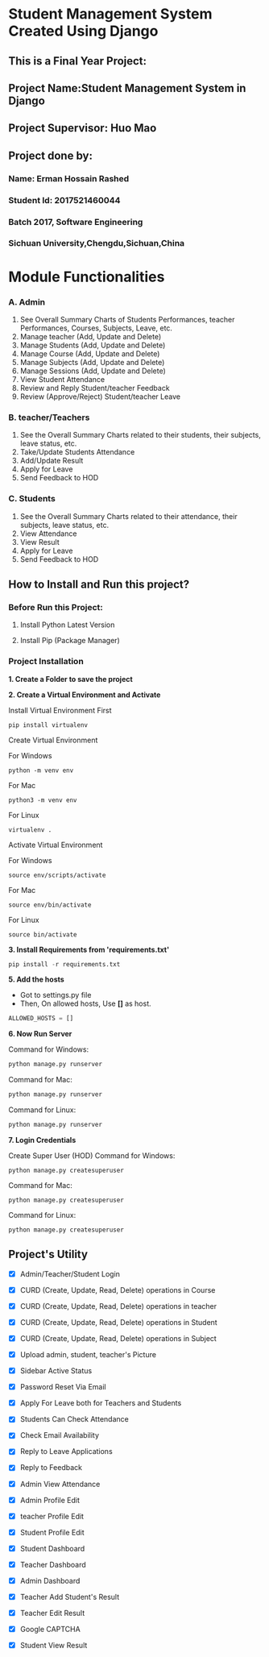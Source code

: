 # Student Management System Created Using Django
## This is a Final Year Project:

## Project Name:Student Management System in Django
## Project Supervisor: Huo Mao
## Project done by:
### Name: Erman Hossain Rashed
### Student Id: 2017521460044
### Batch 2017, Software Engineering
### Sichuan University,Chengdu,Sichuan,China






# Module Functionalities



### A. Admin

1. See Overall Summary Charts of Students Performances, teacher Performances, Courses, Subjects, Leave, etc.
2. Manage teacher (Add, Update and Delete)
3. Manage Students (Add, Update and Delete)
4. Manage Course (Add, Update and Delete)
5. Manage Subjects (Add, Update and Delete)
6. Manage Sessions (Add, Update and Delete)
7. View Student Attendance
8. Review and Reply Student/teacher Feedback
9. Review (Approve/Reject) Student/teacher Leave

### B. teacher/Teachers

1. See the Overall Summary Charts related to their students, their subjects, leave status, etc.
2. Take/Update Students Attendance
3. Add/Update Result
4. Apply for Leave
5. Send Feedback to HOD

### C. Students 

1. See the Overall Summary Charts related to their attendance, their subjects, leave status, etc.
2. View Attendance
3. View Result
4. Apply for Leave
5. Send Feedback to HOD




## How to Install and Run this project?

### Before Run this Project:

1. Install Python Latest Version


2. Install Pip (Package Manager)



### Project Installation
**1. Create a Folder to save the project**

**2. Create a Virtual Environment and Activate**

Install Virtual Environment First
```
pip install virtualenv
```

Create Virtual Environment

For Windows
```
python -m venv env
```
For Mac
```
python3 -m venv env
```
For Linux
```
virtualenv .
```

Activate Virtual Environment

For Windows
```
source env/scripts/activate
```

For Mac
```
source env/bin/activate
```

For Linux
```
source bin/activate
```


**3. Install Requirements from 'requirements.txt'**
```python
pip install -r requirements.txt
```

**5. Add the hosts**

- Got to settings.py file 
- Then, On allowed hosts, Use **[]** as  host. 
```python
ALLOWED_HOSTS = []
```



**6. Now Run Server**

Command for Windows:
```python
python manage.py runserver
```

Command for Mac:
```python
python manage.py runserver
```

Command for Linux:
```python
python manage.py runserver
```

**7. Login Credentials**

Create Super User (HOD)
Command for Windows:
```
python manage.py createsuperuser
```

Command for Mac:
```
python manage.py createsuperuser
```

Command for Linux:
```
python manage.py createsuperuser
```






## Project's Utility

- [x] Admin/Teacher/Student Login
- [x] CURD (Create, Update, Read, Delete) operations in Course
- [x] CURD (Create, Update, Read, Delete) operations in teacher
- [x] CURD (Create, Update, Read, Delete) operations in Student
- [x] CURD (Create, Update, Read, Delete) operations in Subject
- [x] Upload admin, student, teacher's Picture
- [x] Sidebar Active Status
- [x] Password Reset Via Email
- [x] Apply For Leave both for Teachers and Students
- [x] Students Can Check Attendance
- [x] Check Email Availability
- [x] Reply to Leave Applications
- [x] Reply to Feedback
- [x] Admin View Attendance
- [x] Admin Profile Edit
- [x] teacher Profile Edit
- [x] Student Profile Edit
- [x] Student Dashboard
- [x] Teacher Dashboard
- [x] Admin Dashboard
- [x] Teacher Add Student's Result
- [x] Teacher Edit Result 
- [x] Google CAPTCHA
- [x] Student View Result



